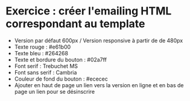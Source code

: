 # Exercice : créer l'emailing HTML correspondant au template

* Version par défaut 600px / Version responsive à partir de de 480px
* Texte rouge : #e61b00
* Texte bleu : #264268
* Texte et bordure du bouton : #02a7ff
* Font serif : Trebuchet MS
* Font sans serif : Cambria
* Couleur de fond du bouton : #ececec
* Ajouter en haut de page un lien vers la version en ligne et en bas de page un lien pour se désinscrire
